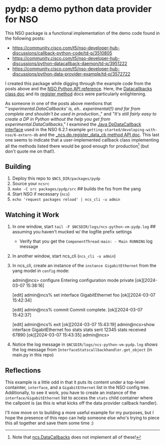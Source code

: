 pydp: a demo python data provider for NSO
=========================================

This NSO package is a functional implementation of the demo code found in the following posts:

* https://community.cisco.com/t5/nso-developer-hub-discussions/callback-python-code/td-p/3510805
* https://community.cisco.com/t5/nso-developer-hub-discussions/python-datacallback-daemon/td-p/3951222
* https://community.cisco.com/t5/nso-developer-hub-discussions/python-data-provider-example/td-p/3572722

I created this package while digging through the example code from the posts above and the [NSO Python API reference](https://developer.cisco.com/docs/nso/api/#!ncs). Here, the [Datacallbacks class doc](https://developer.cisco.com/docs/nso/api/#!ncs-experimental/ncs.experimental.DataCallbacks) and its [register method](https://developer.cisco.com/docs/nso/api/#!ncs-experimental/ncs.experimental.DataCallbacks.register) docs were particularly enlightening. 

As someone in one of the posts above mentions that "_'experimental.DataCallbacks' is, eh.. experimental(!) and far from complete and shouldn't be used in production._," and "_It's still fairly easy to create a DP in Python without the help you get from experimental.DataCallbacks_," I examined the [Java DpDataCallback interface](https://pubhub.devnetcloud.com/media/nso-api-6.2/docs/java/com/tailf/dp/DpDataCallback.html) used in the NSO 6.2.1 example `getting-started/developing-with-nso/6-extern-db` and the [\_ncs.dp.register\_data\_cb method API doc](https://developer.cisco.com/docs/nso/api/#!_ncs-dp/_ncs.dp.register_data_cb). This last one seems to indicate that a user-implemented callback class implementing all the methods listed there would be good enough for production[^1] (but don't quote me on that!).

[^1]: Note that [ncs.DataCallbacks](https://developer.cisco.com/docs/nso/api/#!ncs-experimental/ncs.experimental.DataCallbacks) does not implement all of these!

Building
--------
1. Deploy this repo to `$NCS_DIR/packages/pydp`
2. Source your `ncsrc`
3. `make -C src packages/pydp/src`       ## builds the fxs from the yang
4. Start NSO if necessary (`ncs`)
5. `echo 'request packages reload' | ncs_cli -u admin`

Watching it Work
----------------
1. In one window, start `tail -F $NCSDIR/logs/ncs-python-vm-pydp.log`  ## assuming you haven't mucked w/ the logfile prefix settings
   - Verify that you get the `ComponentThread:main: - Main RUNNING` log message
2. In another window, start ncs_cli (`ncs_cli -u admin`)
3. In ncs_cli, create an instance of the `instance GigabitEthernet` from the yang model in `config` mode:

	admin@ncs> configure 
	Entering configuration mode private
	[ok][2024-03-07 15:38:16]
	
	[edit]
	admin@ncs% set interface GigabitEthernet foo
	[ok][2024-03-07 15:42:34]
	
	[edit]
	admin@ncs% commit
	Commit complete.
	[ok][2024-03-07 15:42:37]
	
	[edit]
	admin@ncs% exit
	[ok][2024-03-07 15:43:19]
	admin@ncs>show interface GigabitEthernet foo stats 
	stats sent 12345
	stats received 67890
	[ok][2024-03-07 15:43:35]
	admin@ncs>

4. Notice the log message in `$NCSDIR/logs/ncs-python-vm-pydp.log` shows the log message from `InterfaceStatscallbackhandler.get_object` (in main.py in this repo)

Reflections
-----------
This example is a little odd in that it puts its content under a top-level containter, `interface`, and a `GigabitEthernet` list in the NSO config tree. Additionally, to see it work, you have to create an instance of the `interface/GigabitEthernet` list to access the `stats` child container where the callpoint is (as this is what kicks off the data provider callback handler). 

I'll now move on to building a more useful example for my purposes, but I hope the presence of this repo can help someone else who's trying to piece this all together and save them some time :)
